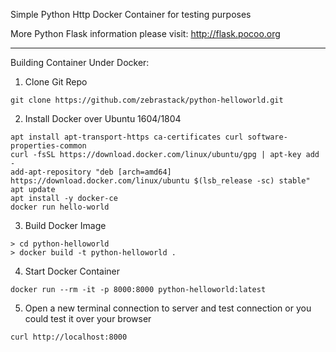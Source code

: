 Simple Python Http Docker Container for testing purposes

More Python Flask information please visit: http://flask.pocoo.org

- - -

Building Container Under Docker:
1) Clone Git Repo
```
git clone https://github.com/zebrastack/python-helloworld.git
```

2) Install Docker over Ubuntu 1604/1804
```
apt install apt-transport-https ca-certificates curl software-properties-common
curl -fsSL https://download.docker.com/linux/ubuntu/gpg | apt-key add -
add-apt-repository "deb [arch=amd64] https://download.docker.com/linux/ubuntu $(lsb_release -sc) stable"
apt update
apt install -y docker-ce
docker run hello-world
```

3) Build Docker Image
```
> cd python-helloworld
> docker build -t python-helloworld .
```

4) Start Docker Container
```
docker run --rm -it -p 8000:8000 python-helloworld:latest
```

5) Open a new terminal connection to server and test connection or you could test it over your browser
```
curl http://localhost:8000
````
